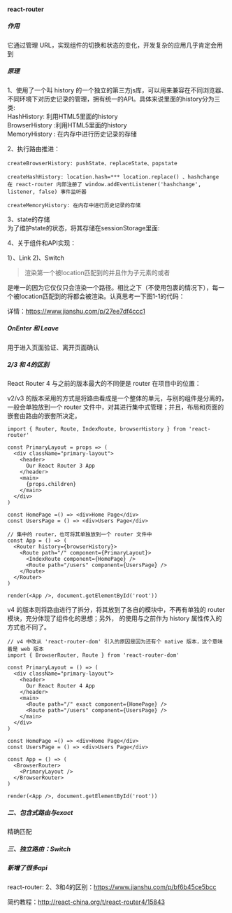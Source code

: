 #### react-router

##### 作用

它通过管理 URL，实现组件的切换和状态的变化，开发复杂的应用几乎肯定会用到

##### 原理

1、使用了一个叫 history 的一个独立的第三方js库，可以用来兼容在不同浏览器、不同环境下对历史记录的管理，拥有统一的API。具体来说里面的history分为三类:      
HashHistory:  利用HTML5里面的history    
BrowserHistory :利用HTML5里面的history   
MemoryHistory : 在内存中进行历史记录的存储     

2、执行路由推进：      
```
createBrowserHistory: pushState、replaceState、popstate

createHashHistory: location.hash=*** location.replace() 、hashchange
在 react-router 内部注册了 window.addEventListener('hashchange', listener, false) 事件监听器

createMemoryHistory: 在内存中进行历史记录的存储
```

3、state的存储       
为了维护state的状态，将其存储在sessionStorage里面:

4、关于组件和API实现：

1）、Link
2)、Switch
> 渲染第一个被location匹配到的并且作为子元素的<Route>或者<Redirect>

<Switch>是唯一的因为它仅仅只会渲染一个路径。相比之下（不使用<Switch>包裹的情况下），每一个被location匹配到的<Route>将都会被渲染。认真思考一下图1-1的代码：

详情：https://www.jianshu.com/p/27ee7df4ccc1



##### OnEnter 和 Leave
用于进入页面验证、离开页面确认


##### 2/3 和 4的区别
React Router 4 与之前的版本最大的不同便是 router 在项目中的位置：

v2/v3 的版本采用的方式是将路由看成是一个整体的单元，与别的组件是分离的，一般会单独放到一个 router 文件中，对其进行集中式管理；并且，布局和页面的嵌套由路由的嵌套所决定。

```
import { Router, Route, IndexRoute, browserHistory } from 'react-router'

const PrimaryLayout = props => (
  <div className="primary-layout">
    <header>
      Our React Router 3 App
    </header>
    <main>
      {props.children}
    </main>
  </div>
)

const HomePage =() => <div>Home Page</div>
const UsersPage = () => <div>Users Page</div>

// 集中的 router，也可将其单独放到一个 router 文件中
const App = () => (
  <Router history={browserHistory}>
    <Route path="/" component={PrimaryLayout}>
      <IndexRoute component={HomePage} />
      <Route path="/users" component={UsersPage} />
    </Route>
  </Router>
)

render(<App />, document.getElementById('root'))
```

v4 的版本则将路由进行了拆分，将其放到了各自的模块中，不再有单独的 router 模块，充分体现了组件化的思想；另外，<BrowserRouter> 的使用与之前作为 history 属性传入的方式也不同了。

```
// v4 中改从 'react-router-dom' 引入的原因是因为还有个 native 版本，这个意味着是 web 版本
import { BrowserRouter, Route } from 'react-router-dom'

const PrimaryLayout = () => (
  <div className="primary-layout">
    <header>
      Our React Router 4 App
    </header>
    <main>
      <Route path="/" exact component={HomePage} />
      <Route path="/users" component={UsersPage} />
    </main>
  </div>
)

const HomePage =() => <div>Home Page</div>
const UsersPage = () => <div>Users Page</div>

const App = () => (
  <BrowserRouter>
    <PrimaryLayout />
  </BrowserRouter>
)

render(<App />, document.getElementById('root'))
```

##### 二、包含式路由与exact

精确匹配

##### 三、独立路由：Switch

##### 新增了很多api

react-router: 2、3和4的区别：https://www.jianshu.com/p/bf6b45ce5bcc

简约教程：http://react-china.org/t/react-router4/15843
